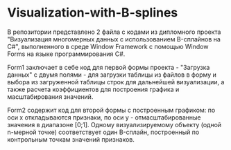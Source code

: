 # Visualization-with-B-splines

В репозитории представлено 2 файла с кодами из дипломного проекта "Визуализация многомерных данных с использованием B-сплайнов на C#", 
выполненного в среде Window Framework с помощью Window Forms на языке программирования C#.   

Form1 заключает в себе код для первой формы проекта - "Загрузка данных" с двумя полями - для загрузки таблицы из файлов в форму и 
выбора из загруженной таблицы строк для дальнейшей визуализации, а также расчета коэффициентов для построения графика 
и масштабирования значений.

Form2 содержит код для второй формы с построенным графиком: по оси х откладываются признаки, по оси y - отмасштабированные значения 
в диапазоне [0;1]. Одному визуализируемому объекту (одной n-мерной точке) соответствует один B-сплайн, построенный по контрольным точкам
значений признаков.
